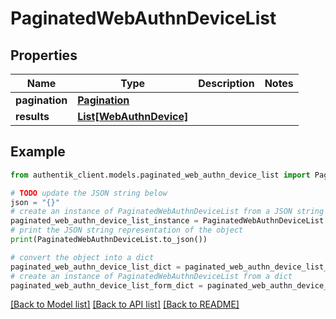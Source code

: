 # PaginatedWebAuthnDeviceList


## Properties

Name | Type | Description | Notes
------------ | ------------- | ------------- | -------------
**pagination** | [**Pagination**](Pagination.md) |  | 
**results** | [**List[WebAuthnDevice]**](WebAuthnDevice.md) |  | 

## Example

```python
from authentik_client.models.paginated_web_authn_device_list import PaginatedWebAuthnDeviceList

# TODO update the JSON string below
json = "{}"
# create an instance of PaginatedWebAuthnDeviceList from a JSON string
paginated_web_authn_device_list_instance = PaginatedWebAuthnDeviceList.from_json(json)
# print the JSON string representation of the object
print(PaginatedWebAuthnDeviceList.to_json())

# convert the object into a dict
paginated_web_authn_device_list_dict = paginated_web_authn_device_list_instance.to_dict()
# create an instance of PaginatedWebAuthnDeviceList from a dict
paginated_web_authn_device_list_form_dict = paginated_web_authn_device_list.from_dict(paginated_web_authn_device_list_dict)
```
[[Back to Model list]](../README.md#documentation-for-models) [[Back to API list]](../README.md#documentation-for-api-endpoints) [[Back to README]](../README.md)


